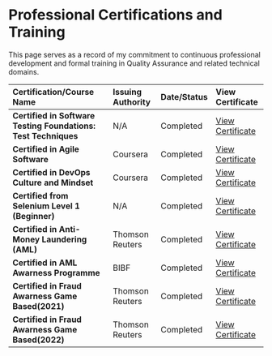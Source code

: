  # Professional Certifications and Training

This page serves as a record of my commitment to continuous professional development and formal training in Quality Assurance and related technical domains.

| Certification/Course Name | Issuing Authority | Date/Status | View Certificate |
| :--- | :--- | :--- | :--- |
| **Certified in Software Testing Foundations: Test Techniques** | N/A | Completed | [View Certificate](./Testing_Foundations.pdf) |
| **Certified in Agile Software** | Coursera | Completed | [View Certificate](./Coursera_Agile.pdf) |
| **Certified in DevOps Culture and Mindset** | Coursera | Completed | [View Certificate](./Coursera_DevOps.pdf) |
| **Certified from Selenium Level 1 (Beginner)** | N/A | Completed | [View Certificate](./Selenium_L1_certificate.pdf) |
| **Certified in Anti-Money Laundering (AML)** | Thomson Reuters | Completed | [View Certificate](./AML_Certificate.pdf) |
| **Certified in AML Awarness Programme** | BIBF | Completed | [View Certificate](./BIBF_AML.pdf) |
| **Certified in Fraud Awarness Game Based(2021)** | Thomson Reuters | Completed | [View Certificate](./Fraud_Awarness_2021.pdf) |
| **Certified in Fraud Awarness Game Based(2022)** | Thomson Reuters | Completed | [View Certificate](./Fraud_Awarness_2022.pdf) |
